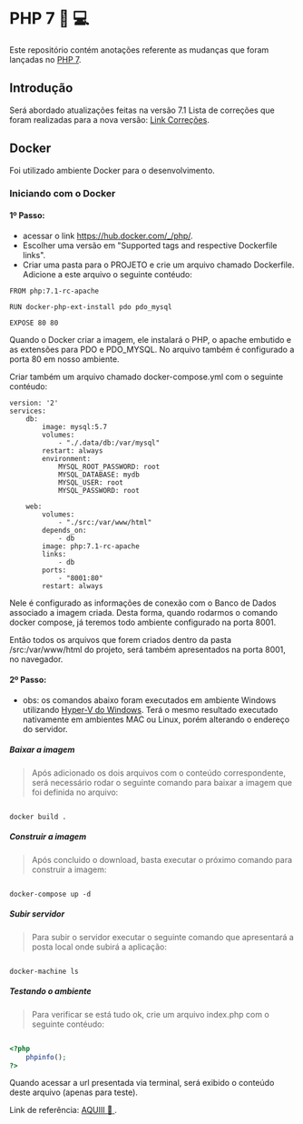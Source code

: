 # PHP 7 :elephant: :computer: 

Este repositório contém anotações referente as mudanças que foram lançadas no [PHP 7](http://php.net).

## Introdução
Será abordado atualizações feitas na versão 7.1
Lista de correções que foram realizadas para a nova versão: [Link Correções](http://www.php.net/ChangeLog-7.php#7.1.15).


## Docker
Foi utilizado ambiente Docker para o desenvolvimento.

### Iniciando com o Docker
#### 1º Passo:
- acessar o link  https://hub.docker.com/_/php/.
- Escolher uma versão em "Supported tags and respective Dockerfile links".
- Criar uma pasta para o PROJETO e crie um arquivo chamado Dockerfile. Adicione a este arquivo o seguinte contéudo:

```
FROM php:7.1-rc-apache

RUN docker-php-ext-install pdo pdo_mysql

EXPOSE 80 80

```
Quando o Docker criar a imagem, ele instalará o PHP, o apache embutido e as extensões para PDO e PDO_MYSQL. 
No arquivo também é configurado a porta 80 em nosso ambiente.

Criar também um arquivo chamado docker-compose.yml com o seguinte contéudo:

```
version: '2'
services:
    db:
        image: mysql:5.7
        volumes:
            - "./.data/db:/var/mysql"
        restart: always
        environment:
            MYSQL_ROOT_PASSWORD: root
            MYSQL_DATABASE: mydb
            MYSQL_USER: root
            MYSQL_PASSWORD: root

    web:
        volumes:
            - "./src:/var/www/html"
        depends_on:
            - db
        image: php:7.1-rc-apache
        links:
            - db
        ports:
            - "8001:80"
        restart: always

```

Nele é configurado as informações de conexão com o Banco de Dados associado a imagem criada. 
Desta forma, quando rodarmos o comando docker compose, já teremos todo ambiente configurado na porta 8001.

Então todos os arquivos que forem criados dentro da pasta /src:/var/www/html do projeto, será também apresentados na porta 8001, no navegador.

#### 2º Passo:
- obs: os comandos abaixo foram executados em ambiente Windows utilizando [Hyper-V do Windows](https://docs.microsoft.com/pt-br/virtualization/hyper-v-on-windows/quick-start/enable-hyper-v). Terá o mesmo resultado executado nativamente em ambientes MAC ou Linux, porém alterando o endereço do servidor.

##### Baixar a imagem

> Após adicionado os dois arquivos com o conteúdo correspondente, será necessário rodar o seguinte comando para baixar a imagem que foi definida no arquivo:

```shell

docker build .

```

##### Construir a imagem
> Após concluido o download, basta executar o próximo comando para construir a imagem:

```shell

docker-compose up -d

```
##### Subir servidor

> Para subir o servidor executar o seguinte comando que apresentará a posta local onde subirá a aplicação:

```shell

docker-machine ls

```

##### Testando o ambiente
> Para verificar se está tudo ok, crie um arquivo index.php com o seguinte contéudo:

```php

<?php
    phpinfo();
?>

```

Quando acessar a url presentada via terminal, será exibido o conteúdo deste arquivo (apenas para teste).

Link de referência: [AQUIII :santa: ](http://www.phprs.com.br/2016/05/criando-um-ambiente-de-desenvolvimento-php-com-docker-compose/).

